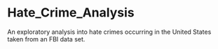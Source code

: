 # Hate_Crime_Analysis
An exploratory analysis into hate crimes occurring in the United States taken from an FBI data set. 
